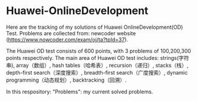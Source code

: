 # Huawei-OnlineDevelopment
Here are the tracking of my solutions of Huawei OnlineDevelopment(OD) Test.
Problems are collected from: newcoder website (https://www.nowcoder.com/exam/oj/ta?tpId=37).

The Huawei OD test consists of 600 points, with 3 problems of 100,200,300 points respectively. 
The main area of Huawei OD test includes: 
strings(字符串), array（数组）, hash tables（哈希表）, recursion（递归）, stacks（栈）, depth-first search（深度搜索）, breadth-first search（广度搜索）, dynamic programming（动态规划）, backtracking（回溯）.

In this respository:
"Problems": my current solved problems.

